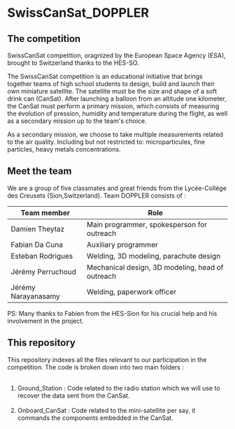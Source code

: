 # SwissCanSat_DOPPLER

## The competition 

SwissCanSat competition, oragnized by the European Space Agency (ESA), brought to Switzerland thanks to the HES-SO.  

The SwissCanSat competition is an educational initiative that brings together teams of high school students to design, build and launch their own
miniature satellite. The satellite must be the size and shape of a soft drink can (CanSat). After launching a balloon from an altitude one kilometer, 
the CanSat must perform a primary mission, which consists of measuring the évolution of pression, humidity and temperature during the flight, as well 
as a secondary mission up to the team's choice. 

As a secondary mission, we choose to take multiple measurements related to the air quality. Including but not restricted to: microparticules, fine 
particles, heavy metals concentrations. 

## Meet the team 

We are a group of five classmates and great friends from the Lycée-Collège des Creusets (Sion,Switzerland). Team DOPPLER consists of :  

Team member             |       Role 
------------------------|----------------
Damien Theytaz          |       Main programmer, spokesperson for outreach  
Fabian Da Cuna          |       Auxiliary programmer  
Esteban Rodrigues       |       Welding, 3D modeling, parachute design  
Jérémy Perruchoud       |       Mechanical design, 3D modeling, head of outreach  
Jérémy Narayanasamy     |       Welding, paperwork officer  

PS: Many thanks to Fabien from the HES-Sion for his crucial help and his involvement in the project.

## This repository 

This repository indexes all the files relevant to our participation in the competition. The code is broken down into two main folders : <br /> <br />
1. Ground_Station : Code related to the radio station which we will use to recover the data sent from the CanSat. <br /> <br />
2. Onboard_CanSat : Code related to the mini-satellite per say, it commands the components embedded in the CanSat.
